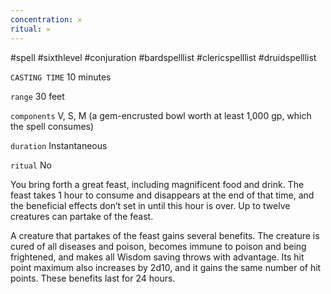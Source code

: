 ```yaml
---
concentration: 𐄂
ritual: 𐄂
---
```

#spell #sixthlevel #conjuration #bardspelllist #clericspelllist #druidspelllist

`CASTING TIME`
10 minutes

`range`
30 feet

`components`
V, S, M (a gem-encrusted bowl worth at least 1,000 gp, which the spell consumes)

`duration`
Instantaneous

`ritual`
No

You bring forth a great feast, including magnificent food and drink. The feast takes 1 hour to consume and disappears at the end of that time, and the beneficial effects don’t set in until this hour is over. Up to twelve creatures can partake of the feast.

A creature that partakes of the feast gains several benefits. The creature is cured of all diseases and poison, becomes immune to poison and being frightened, and makes all Wisdom saving throws with advantage. Its hit point maximum also increases by 2d10, and it gains the same number of hit points. These benefits last for 24 hours.